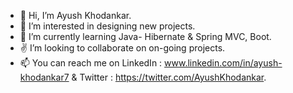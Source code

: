 - 👋 Hi, I’m Ayush Khodankar.
- 👀 I’m interested in designing new projects.
- 🌱 I’m currently learning Java- Hibernate & Spring MVC, Boot.
- ✌️ I’m looking to collaborate on on-going projects.
- 📫 You can reach me on LinkedIn  : www.linkedin.com/in/ayush-khodankar7
                          & Twitter   : https://twitter.com/AyushKhodankar.
                       

<!---
Ayushkhodankar/Ayushkhodankar is a ✨ special ✨ repository because its `README.md` (this file) appears on your GitHub profile.
You can click the Preview link to take a look at your changes.
--->
